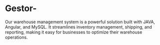 # Gestor-
Our warehouse management system is a powerful solution built with JAVA, Angular, and MySQL. It streamlines inventory management, shipping, and reporting, making it easy for businesses to optimize their warehouse operations.
